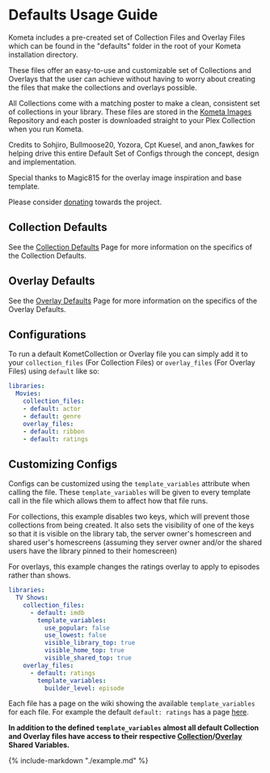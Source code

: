 # Defaults Usage Guide

Kometa includes a pre-created set of Collection Files and Overlay Files which can be found in the "defaults" folder in 
the root of your Kometa installation directory.

These files offer an easy-to-use and customizable set of Collections and Overlays that the user can achieve without 
having to worry about creating the files that make the collections and overlays possible.

All Collections come with a matching poster to make a clean, consistent set of collections in your library. These files 
are stored in the [Kometa Images](https://github.com/Kometa-Team/Default-Images) Repository and each poster is downloaded straight to your Plex Collection when 
you run Kometa.

Credits to Sohjiro, Bullmoose20, Yozora, Cpt Kuesel, and anon_fawkes for helping drive this entire Default Set of 
Configs through the concept, design and implementation.

Special thanks to Magic815 for the overlay image inspiration and base template.

Please consider [donating](https://github.com/sponsors/meisnate12) towards the project.

## Collection Defaults

See the [Collection Defaults](collections.md) Page for more information on the specifics of the Collection Defaults.

## Overlay Defaults

See the [Overlay Defaults](overlays.md) Page for more information on the specifics of the Overlay Defaults.

## Configurations

To run a default KometCollection or Overlay file you can simply add it to your `collection_files` (For Collection Files) 
or `overlay_files` (For Overlay Files) using `default` like so:

```yaml
libraries:
  Movies:
    collection_files:
    - default: actor
    - default: genre
    overlay_files:
    - default: ribbon
    - default: ratings
```

## Customizing Configs

Configs can be customized using the `template_variables` attribute when calling the file. These `template_variables` 
will be given to every template call in the file which allows them to affect how that file runs.

For collections, this example disables two keys, which will prevent those collections from being created. It also sets 
the visibility of one of the keys so that it is visible on the library tab, the server owner's homescreen and shared 
user's homescreens (assuming they server owner and/or the shared users have the library pinned to their homescreen)

For overlays, this example changes the ratings overlay to apply to episodes rather than shows.

```yaml
libraries:
  TV Shows:
    collection_files:
      - default: imdb
        template_variables:
          use_popular: false
          use_lowest: false
          visible_library_top: true
          visible_home_top: true
          visible_shared_top: true
    overlay_files:
      - default: ratings
        template_variables:
          builder_level: episode
```

Each file has a page on the wiki showing the available `template_variables` for each file. For example the default 
`default: ratings` has a page [here](overlays/ratings.md).

**In addition to the defined `template_variables` almost all default Collection and Overlay files have access to their 
respective [Collection](collection_variables.md)/[Overlay](overlay_variables.md) Shared Variables.**

{%
   include-markdown "./example.md"
%}
